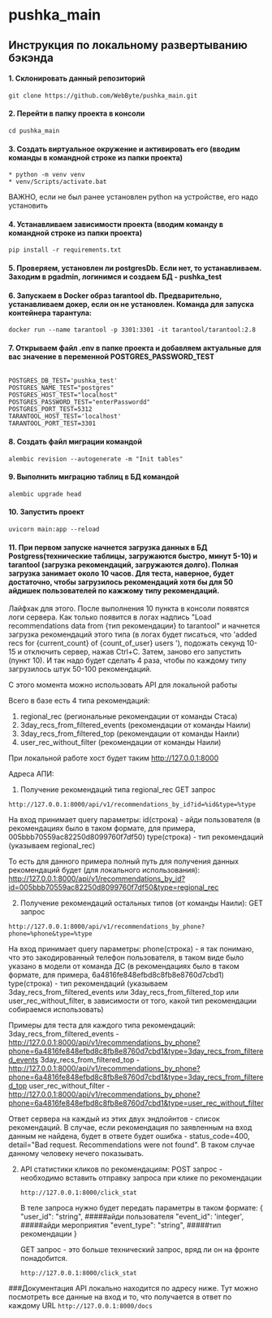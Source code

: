 # pushka_main

## Инструкция по локальному развертыванию бэкэнда

#### 1. Cклонировать данный репозиторий

```
git clone https://github.com/WebByte/pushka_main.git
``` 
#### 2. Перейти в папку проекта в консоли

```
cd pushka_main
```

#### 3. Создать виртуальное окружение и активировать его (вводим команды в командной строке из папки проекта)

```
* python -m venv venv
* venv/Scripts/activate.bat
```
ВАЖНО, если не был ранее установлен python на устройстве, его надо установить

#### 4. Устанавливаем зависимости проекта (вводим команду в командной строке из папки проекта)

```
pip install -r requirements.txt

```

#### 5. Проверяем, установлен ли postgresDb. Если нет, то устанавливаем. Заходим в pgadmin, логинимся и создаем БД - pushka_test

#### 6. Запускаем в Docker образ tarantool db. Предварительно, устанавливаем докер, если он не установлен. Команда для запуска контейнера тарантула: 

```
docker run --name tarantool -p 3301:3301 -it tarantool/tarantool:2.8

```

#### 7. Открываем файл .env в папке проекта и добавляем актуальные для вас значение в переменной POSTGRES_PASSWORD_TEST

```

POSTGRES_DB_TEST='pushka_test'
POSTGRES_NAME_TEST="postgres"
POSTGRES_HOST_TEST="localhost"
POSTGRES_PASSWORD_TEST="enterPasswordd"
POSTGRES_PORT_TEST=5312
TARANTOOL_HOST_TEST='localhost'
TARANTOOL_PORT_TEST=3301
```

#### 8. Создать файл миграции командой 
```
alembic revision --autogenerate -m "Init tables"
```

#### 9. Выполнить миграцию таблиц в БД командой
```
alembic upgrade head
```

#### 10. Запустить проект
```
uvicorn main:app --reload
```

#### 11. При первом запуске начнется загрузка данных в БД Postgress(технические таблицы, загружаются быстро, минут 5-10) и tarantool (загрузка рекомендаций, загружаются долго). Полная загрузка занимает около 10 часов. Для теста, наверное, будет достаточно, чтобы загрузилось рекомендаций хотя бы для 50 айдишек пользователей по кажжому типу рекомендаций.
Лайфхак для этого. После выполнения 10 пункта в консоли появятся логи сервера. Как только появится в логах надпись "Load recommendations data from {тип рекомендации} to tarantool" и начнется загрузка рекомендаций этого типа (в логах будет писаться, что 'added recs for {current_count} of {count_of_user} users '), подожать секунд 10-15 и отключить сервер, нажав Ctrl+C. Затем, заново его запустить (пункт 10). И так надо будет сделать 4 раза, чтобы по каждому типу загрузилось штук 50-100 рекомендаций.

С этого момента можно использовать API для локальной работы

Всего в базе есть 4 типа рекомендаций: 
1. regional_rec (региональные рекомендации от команды Стаса)
2. 3day_recs_from_filtered_events (рекомендации от команды Наили)
3. 3day_recs_from_filtered_top (рекомендации от команды Наили)
4. user_rec_without_filter (рекомендации от команды Наили)


При локальной работе хост будет таким http://127.0.0.1:8000

Адреса АПИ:
1. Получение рекомендаций типа regional_rec
  GET запрос
  ```
  http://127.0.0.1:8000/api/v1/recommendations_by_id?id=%id&type=%type
  ```
  На вход принимает query параметры:
      id(строка) - айди пользователя (в рекомендациях было в таком формате, для примера, 005bbb70559ac82250d8099760f7df50)
      type(строка) - тип рекомендаций (указываем regional_rec)
      
  То есть для данного примера полный путь для получения данных рекомендаций будет (для локального использования): 
      http://127.0.0.1:8000/api/v1/recommendations_by_id?id=005bbb70559ac82250d8099760f7df50&type=regional_rec
      
2. Получение рекомендаций остальных типов (от команды Наили):
    GET запрос
  ```
  http://127.0.0.1:8000/api/v1/recommendations_by_phone?phone=%phone&type=%type
  ```
  На вход принимает query параметры:
      phone(строка) - я так понимаю, что это закодированный телефон пользователя, в таком виде было указано в модели от команда ДС (в рекомендациях было в таком формате, для примера, 6a4816fe848efbd8c8fb8e8760d7cbd1)
      type(строка) - тип рекомендаций (указываем 3day_recs_from_filtered_events или 3day_recs_from_filtered_top или user_rec_without_filter, в зависимости от того, какой тип рекомендации собираемся использовать)
      
 Примеры для теста для каждого типа рекомендаций: 
     3day_recs_from_filtered_events - http://127.0.0.1:8000/api/v1/recommendations_by_phone?phone=6a4816fe848efbd8c8fb8e8760d7cbd1&type=3day_recs_from_filtered_events
     3day_recs_from_filtered_top - http://127.0.0.1:8000/api/v1/recommendations_by_phone?phone=6a4816fe848efbd8c8fb8e8760d7cbd1&type=3day_recs_from_filtered_top
     user_rec_without_filter - http://127.0.0.1:8000/api/v1/recommendations_by_phone?phone=6a4816fe848efbd8c8fb8e8760d7cbd1&type=user_rec_without_filter
     
Ответ сервера на каждый из этих двух эндпойнтов - список рекомендаций. В случае, если рекомендация по заявленным на вход данным не найдена, будет в ответе будет ошибка - status_code=400, detail="Bad request. Recommendations were not found". В таком случае данному человеку нечего показывать. 


2. API статистики кликов по рекомендациям: 
      POST запрос - необходимо вставить отправку запроса при клике по рекомендации
      ```
      http://127.0.0.1:8000/click_stat
      ```
      
      В теле запроса нужно будет передать параметры в таком формате:
      {
        "user_id": "string", #####айди пользователя
        "event_id": 'integer', #####айди мероприятия
        "event_type": "string", #####тип рекомендации
      }
      
      GET запрос - это больше технический запрос, вряд ли он на фронте понадобится. 
      ```
      http://127.0.0.1:8000/click_stat
      ```

###Документация API локально находится по адресу ниже. Тут можно посмотреть все данные на вход и то, что получается в ответ по каждому URL
      ```
      http://127.0.0.1:8000/docs
      ```
      
      
      
